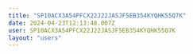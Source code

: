 ```yaml
---
title: "SP10ACX3A54PFCX22J22JASJF5EB354KYQHK55Q7K"
date: 2024-04-23T12:13:48.007Z
user: SP10ACX3A54PFCX22J22JASJF5EB354KYQHK55Q7K
layout: "users"
---
```

    